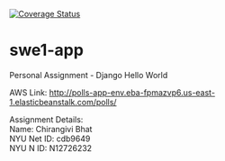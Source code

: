 [![Coverage Status](https://coveralls.io/repos/github/Chinnu1103/swe1-app/badge.svg?branch=master)](https://coveralls.io/github/Chinnu1103/swe1-app?branch=master)  

# swe1-app
Personal Assignment - Django Hello World


AWS Link: http://polls-app-env.eba-fpmazvp6.us-east-1.elasticbeanstalk.com/polls/

Assignment Details:  
Name: Chirangivi Bhat  
NYU Net ID: cdb9649  
NYU N ID: N12726232
